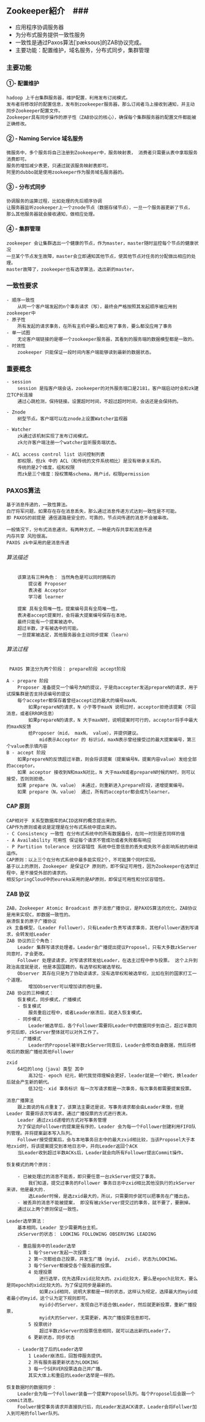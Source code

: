 ## Zookeeper紹介　###

- 应用程序协调服务器
- 为分布式服务提供一致性服务
- 一致性是通过Paxos算法[ˈpæksoʊs]的ZAB协议完成。
- 主要功能：配置维护，域名服务，分布式同步，集群管理

### 主要功能

#### ①- 配置维护
    hadoop 上千台集群服务器，维护配置，利用发布订阅模式。
    发布者将修改好的配置信息，发布到zookeeper服务器，那么订阅者马上接收到通知，并主动同步Zookeeper配置文件。
    Zookeeper具有同步操作的原子性（ZAB协议的核心），确保每个集群服务器的配置文件都能被正确修改。
   
#### ② - Naming Service 域名服务
    
    微服务中，多个服务将自己注册到Zookeeper中，服务映射表， 消费者只需要从表中拿取服务消费即可。
    服务的增加减少表更，只通过就该服务映射表即可。
    阿里的dubbo就是使用zookeeper作为服务域名服务器的。
 
#### ③ - 分布式同步

    协调服务的运算过程，比如处理的先后顺序协调
    让服务器监听zookeeper上一个znode节点（数据存储节点），一旦一个服务器更新了节点，
    那么其他服务器就会接收通知，做相应处理。

#### ④ - 集群管理

    zookeeper 会让集群选出一个健康的节点，作为master，master随时监控每个节点的健康状况
    一旦某个节点发生故障，master会立即通知其他节点，使其他节点对任务的分配做出相应的处理。
    master故障了，zookeeper也有选举算法，选出新的master。


### 一致性要求

    - 顺序一致性 
        从同一个客户端发起的n个事务请求（写），最终会严格按照其发起顺序被应用到zookeeper中
    - 原子性
        所有发起的请求事务，在所有主机中要么都应用了事务，要么都没应用了事务
    - 单一试图
        无论客户端链接的是哪一个zookeeper服务器，其看到的服务端的数据模型都是一致的。
    - 时效性
        zookeeper 只能保证一段时间内客户端能够读到最新的数据状态。
   
### 重要概念
    - session
        session 是指客户端会话，zookeeper的对外服务端口是2181，客户端启动时会和zk建立TCP长连接
        通过心跳检测，保持链接。设置超时时间，不超过超时时间，会话还是会保持的。
        
    - Znode
        树型节点。客户端可以在znode上设置Watcher监视器
        
    - Watcher
        zk通过该机制实现了发布订阅模式。
        zk允许客户端注册一个watcher监听服务端状态。
        
    - ACL access control list 访问控制列表
        即权限，但zk 中的 ACL（和传统的文件系统相比）是没有继承关系的。
        传统的是2个维度，组和权限
        而zk是三个维度：授权策略schema，用户id，权限permission
        
### PAXOS算法
    
    基于消息传递的，一致性算法。
    白厅将军问题，如果存在存在消息丢失，那么通过消息传递方式达到一致性是不可能。
    即 PAXOS的前提是 通信道路是安全的，可靠的，节点间传递的消息不会被串改。
    
    一般情况下，分布式消息通讯，有两种方式，一种是内存共享和消息传递
    内存共享 风险很高。
    PAXOS zk中采用的是消息传递
    
###### 算法描述
        该算法有三种角色： 当然角色是可以同时拥有的
            提议者 Proposer
            表决者 Acceptor
            学习者 learner
        
        提案 具有全局唯一性。提案编号具有全局唯一性。
        表决者accept提案时，会将最大提案编号保存在本地，
        最终只能有一个提案被选中。
        超过半数，才有被选中的可能。
        一旦提案被选定，其他服务器会主动同步提案（learn）
###### 算法过程
        
     PAXOS 算法分为两个阶段： prepare阶段 accept阶段
        
    A - prepare 阶段
        Proposer 准备提交一个编号为N的提议，于是向accepter发送prepareN的请求，用于试探集群是否支持该编号的提议
        每个accepter都保存着曾经accept过的最大的编号maxN，
            如果prepareN的请求，N 小于等于maxN 说明过时，acceptor拒绝该提案（不回消息，或者ERROR信息）
            如果prepareN的请求，N 大于maxN时，说明提案时可行的，acceptor将手中最大的maxN反馈
            给Proposer（mid， maxN， value），并提供建议。
                mid表示Acceptor 的 标识id，maxN表示曾经接受过的最大提案编号，第三个value表示填内容
    B - accept 阶段
        如果prepareN的反馈超过半数，则会将该提案（提案编号N，提案内容value）发给全部的acceptor。
        如果 acceptor 接收到N和maxN对比，N 大于maxN或者prepareN时候的N时，则可以接受，否则则拒绝。
        如果 prepare（N，value） 未通过，则重新进入prepare阶段，递增提案编号。           
        如果 prepare（N，value） 通过，所有的acceptor都会成为learner。
        
        
#### CAP 原则
    CAP相对于 关系型数据库的ACID这样的概念提出来的。
    CAP作为原则或者说是定理是在分布式系统中提出来的。
    - C Consistency 一致性 在分布式系统中的所有数据备份，在同一时刻是否同样的值
    - A Availability 可用性 保证每个请求不管成功或者失败都有响应
    - P Partition tolerance 分区容错性 系统中任意信息的丢失或失败不会影响系统的继续运作。
    CAP原则：以上三个在分布式系统中最多能实现2个，不可能算个同时实现。
    基于以上的原则，Zookeeper 是保证CP 原则的，即不保证可用性，因为Zookeeper在选举过程中，是不接受外部的请求的。
    相反SpringCloud中的eureka采用的是AP原则，即保证可用性和分区容错性。
     
#### ZAB 协议
    ZAB，Zookeeper Atomic Broadcast 原子消息广播协议，是PAXOS算法的优化，ZAB协议是用来实现C，即数据一致性的。
    崩溃恢复的原子广播协议
    zk 主备模型，（Leader Follower），只有Leader负责写请求事务，其他Follower遇到写请求，会转发给Leader
    ZAB 协议的三个角色：
        Leader 集群写请求处理者。Leader会广播提出提议Proposel，只有大多数zkServer同意时，才会更改。
        Follower 处理读请求，对写请求转发给Leader，在选主过程中参与投票。 这个上升到政治高度就是说，他是本国国籍的，有选举权和被选举权。
        Observer 其存在只是为了协助读请求，没有选举权和被选举权，比如在别的国家打工一个道理。
            增加Observer可以增加读的吞吐量。
    ZAB 协议的三种模式：
        恢复模式，同步模式，广播模式
        - 恢复模式
            服务重启过程中，或者Leader崩溃后，就进入恢复模式。
        - 同步模式
            Leader被选举后，各个Follower需要将Leader中的数据同步到自己，超过半数同步完后即，zkServer整体就可以对外工作了。
        - 广播模式
            Leader的Proposel被半数zkServer同意后，Leader会修改自身数据，然后将修改后的数据广播给其他Follower
            
    zxid 
        64位的long（java）类型 其中
            高32位- epoch 纪元，朝代我觉得理解会更好，leader就是一个朝代，换leader后就会产生新的朝代。
            低32位- xid 事务标识 每一次写请求都是一次事务，每次事务都需要提案投票。
    
    消息广播算法
        跟上面说的有点重复了，该算法主要还是说，写事务请求都会由Leader来做，但是Leader 需要将该次写请求，通过广播投票的方式进行表决。
        Leader 通过zxid递增的方式对写事务管理
        为了保证向Follower的提案是有序的，Leader 会为每一个Follower创建利用FIFO队列管理。并将提案副本写入队列。
        Follower接受提案后，会与本地事务日志中的最大zxid相比较，当该Proposel大于本地zxid时，将该提案提交到本地日志中，并向Leader返回个ACK
        当Leader收到超过半数ACKs后，Leader就会向所有Follower提出Commit操作。
    
    恢复模式的两个原则：
        
        - 已被处理过的消息不能丢，即只要任意一台zkServer提交了事务。
            我们知道，提交过事务的Follower 事务日志中zxid相比其他没执行的zkServer来讲，他是最大的.
            选Leader时候，是选zxid最大的，所以，只需要同步就可以把事务在广播出去。
        - 被丢弃的消息不能被提案， 即没有被zkServer提交过的事务，就不要了，要删掉。
        通过以上两个原则保证一致性。
     
    Leader选举算法：
        基本相同。Leader 至少需要两台主机，
        zkServer的状态： LOOKING FOLLOWING OBSERVING LEADING
                
        - 重启服务中的leader选举
            1 每个server发起一次投票：
            2 第一次都给自己投票，并发生广播（myid， zxid），状态为LOOKING。
            3 每个Server都接受各个服务器的投票。
            4 处理投票
                进行选举，优先选择zxid比较大的。zxid比较大，要么是epoch比较大，要么是同epoch的xid比较大的。为了保证同步是最新的。
                如果zxid相同，说明大家都是一样的状态，这样认为规定，选择最大的myid或者最小的myid，这个认为定下规则即可。
                myid小的Server，发现自己不适合做Leader，然后就更新投票，重新广播投票，
                myid大的Server，无需更新，再次广播投票信息即可。
            5 投票统计
                超过半数zkServer的投票信息相同，就可以选出新的Leader了。
            6 更新状态，同步状态
  
        - Leader挂了后的Leader选举
            1 Leader崩溃后，回暂停服务提供。
            2 所有服务器更新状态为LOOKING
            3 每一个SERVER投票选自己并广播。
            其实大体上和重启的Leader选举是一样的。
         
    恢复数据时的数据同步：
        Leader会为每一个Follower装备一个提案Proposel队列。每个Proposel后会跟一个commit消息。
        Foolwer接受事务请求并直接执行后，向Leader发送ACK请求，Leader会将Follwer加入到可用的follwer队列。    
                

